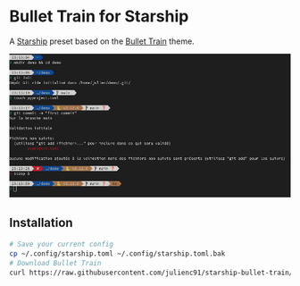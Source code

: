 # Bullet Train for Starship

A [Starship](https://starship.rs/) preset based on the [Bullet Train](https://github.com/caiogondim/bullet-train.zsh) theme.

![Starship Bullet Train](https://raw.githubusercontent.com/julienc91/starship-bullet-train/main/images/example.png)

## Installation

```bash
# Save your current config
cp ~/.config/starship.toml ~/.config/starship.toml.bak
# Download Bullet Train
curl https://raw.githubusercontent.com/julienc91/starship-bullet-train/refs/heads/main/starship.toml -o ~/.config/starship.toml
```
